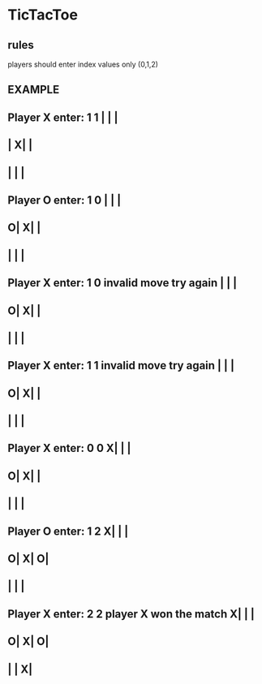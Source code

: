 # TicTacToe
rules
-----
players should enter index values only (0,1,2)

EXAMPLE
---------
Player X enter: 1 1
 |  |  | 
--------
 | X|  | 
--------
 |  |  | 
--------
Player O enter:  1 0
 |  |  | 
--------
O| X|  | 
--------
 |  |  | 
--------
Player X enter: 1 0
invalid move try again
 |  |  | 
--------
O| X|  | 
--------
 |  |  | 
--------
Player X enter: 1 1
invalid move try again
 |  |  | 
--------
O| X|  | 
--------
 |  |  | 
--------
Player X enter: 0 0
X|  |  | 
--------
O| X|  | 
--------
 |  |  | 
--------
Player O enter: 1 2
X|  |  | 
--------
O| X| O| 
--------
 |  |  | 
--------
Player X enter: 2 2
player X won the match 
X|  |  | 
--------
O| X| O| 
--------
 |  | X| 
--------
